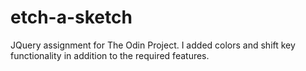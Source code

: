 # etch-a-sketch
JQuery assignment for The Odin Project.  I added colors and shift key functionality in addition to the required features.
